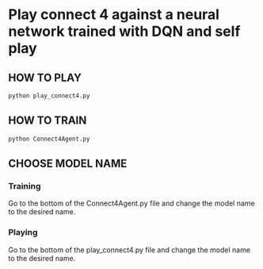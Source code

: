# Play connect 4 against a neural network trained with DQN and self play

## HOW TO PLAY

```bash
python play_connect4.py
```

## HOW TO TRAIN

```bash
python Connect4Agent.py
```

## CHOOSE MODEL NAME

### Training

Go to the bottom of the Connect4Agent.py file and change the model name to the desired name.

### Playing

Go to the bottom of the play_connect4.py file and change the model name to the desired name.
